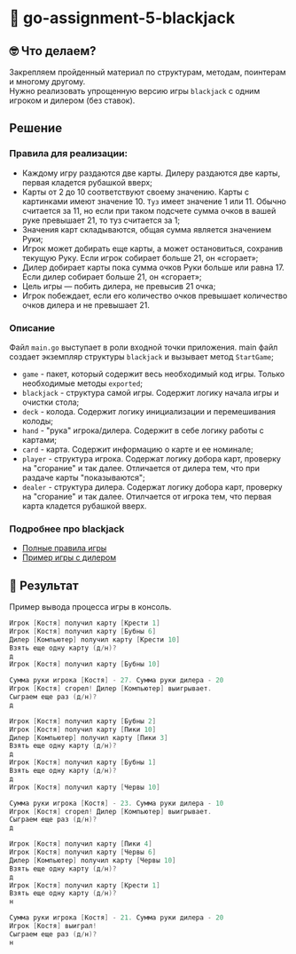 # 👋 go-assignment-5-blackjack

## 🤓 Что делаем?
Закрепляем пройденный материал по структурам, методам, поинтерам и многому другому.  
Нужно реализовать упрощенную версию игры `blackjack` с одним игроком и дилером (без ставок).  

## Решение

### Правила для реализации:
- Каждому игру раздаются две карты. Дилеру раздаются две карты, первая кладется рубашкой вверх;
- Карты от 2 до 10 соответствуют своему значению. Карты с картинками имеют значение 10. `Туз` имеет значение 1 или 11. Обычно считается за 11, но если при таком подсчете сумма очков в вашей руке превышает 21, то туз считается за 1;
- Значения карт складываются, общая сумма является значением Руки;
- Игрок может добирать еще карты, а может остановиться, сохранив текущую Руку. Если игрок собирает больше 21, он «сгорает»;
- Дилер добирает карты пока сумма очков Руки больше или равна 17. Если дилер собирает больше 21, он «сгорает»;
- Цель игры — побить дилера, не превысив 21 очка;
- Игрок побеждает, если его количество очков превышает количество очков дилера и не превышает 21.

### Описание
Файл `main.go` выступает в роли входной точки приложения. main файл создает экземпляр структуры `blackjack` и вызывает метод `StartGame`;
- `game` - пакет, который содержит весь необходимый код игры. Только необходимые методы `exported`;
- `blackjack` - структура самой игры. Содержит логику начала игры и очистки стола;
- `deck` - колода. Содержит логику инициализации и перемешивания колоды;
- `hand` - "рука" игрока/дилера. Содержит в себе логику работы с картами;
- `card` - карта. Содержит информацию о карте и ее номинале;
- `player` - структура игрока. Содержат логику добора карт, проверку на "сгорание" и так далее. Отличается от дилера тем, что при раздаче карты "показываются";
- `dealer` - структура дилера. Содержат логику добора карт, проверку на "сгорание" и так далее. Отилчается от игрока тем, что первая карта кладется рубашкой вверх.

### Подробнее про blackjack
- [Полные правила игры](https://ru.wikihow.com/%D0%B8%D0%B3%D1%80%D0%B0%D1%82%D1%8C-%D0%B2-%D0%B1%D0%BB%D1%8D%D0%BA%D0%B4%D0%B6%D0%B5%D0%BA)
- [Пример игры с дилером](https://youtu.be/PljDuynF-j0)


## 📝 Результат

Пример вывода процесса игры в консоль.
```go
Игрок [Костя] получил карту [Крести 1]
Игрок [Костя] получил карту [Бубны 6]
Дилер [Компьютер] получил карту [Крести 10]
Взять еще одну карту (д/н)?
д
Игрок [Костя] получил карту [Бубны 10]

Сумма руки игрока [Костя] - 27. Сумма руки дилера - 20
Игрок [Костя] сгорел! Дилер [Компьютер] выигрывает.
Сыграем еще раз (д/н)?
д

Игрок [Костя] получил карту [Бубны 2]
Игрок [Костя] получил карту [Пики 10]
Дилер [Компьютер] получил карту [Пики 3]
Взять еще одну карту (д/н)?
д
Игрок [Костя] получил карту [Бубны 1]
Взять еще одну карту (д/н)?
д
Игрок [Костя] получил карту [Червы 10]

Сумма руки игрока [Костя] - 23. Сумма руки дилера - 10
Игрок [Костя] сгорел! Дилер [Компьютер] выигрывает.
Сыграем еще раз (д/н)?
д

Игрок [Костя] получил карту [Пики 4]
Игрок [Костя] получил карту [Червы 6]
Дилер [Компьютер] получил карту [Червы 10]
Взять еще одну карту (д/н)?
д
Игрок [Костя] получил карту [Крести 1]
Взять еще одну карту (д/н)?
н

Сумма руки игрока [Костя] - 21. Сумма руки дилера - 20
Игрок [Костя] выиграл!
Сыграем еще раз (д/н)?
н
```

